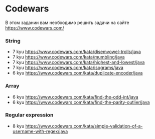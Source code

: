 # Codewars
В этом задании вам необходимо решить задачи на сайте https://www.codewars.com/

### String
* 7 kyu https://www.codewars.com/kata/disemvowel-trolls/java
* 7 kyu https://www.codewars.com/kata/mumbling/java
* 7 kyu https://www.codewars.com/kata/highest-and-lowest/java
* 7 kyu https://www.codewars.com/kata/isograms/java
* 6 kyu https://www.codewars.com/kata/duplicate-encoder/java

### Array
* 6 kyu https://www.codewars.com/kata/find-the-odd-int/java
* 6 kyu https://www.codewars.com/kata/find-the-parity-outlier/java

### Regular expression
* 8 kyu https://www.codewars.com/kata/simple-validation-of-a-username-with-regex/java
